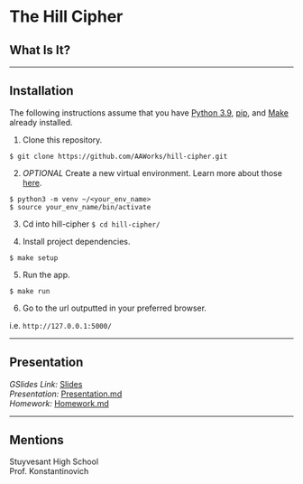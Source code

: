 # The Hill Cipher
## What Is It?

---
## Installation
The following instructions assume that you have [Python 3.9](https://www.python.org/downloads/ "Download Python"), [pip](https://pip.pypa.io/en/stable/installation. "Install pip"), and [Make](https://www.gnu.org/software/make/ "Install Make") already installed.

1. Clone this repository.

`$ git clone https://github.com/AAWorks/hill-cipher.git`

2. <i>OPTIONAL</i> Create a new virtual environment. Learn more about those [here](https://docs.python.org/3/tutorial/venv.html "Virtual Environments in Python").

`$ python3 -m venv ~/<your_env_name>`<br>
`$ source your_env_name/bin/activate`

3. Cd into hill-cipher
`$ cd hill-cipher/`

4. Install project dependencies.

`$ make setup`

5. Run the app.

`$ make run`

6. Go to the url outputted in your preferred browser.

i.e. `http://127.0.0.1:5000/`

---
## Presentation
<i>GSlides Link: </i> [Slides](https://docs.google.com/presentation/d/1omvnxZZEdCLczGai9GP337KSz2HKPxEoRIxTzDPioVs/edit#slide=id.g1023594f85a_0_80 "Slides")<br>
<i>Presentation: </i> [Presentation.md](https://github.com/AAWorks/hill-cipher/Presentation.md "Lesson")<br>
<i>Homework: </i> [Homework.md](https://github.com/AAWorks/hill-cipher/Homework.md "HW")

---
## Mentions
Stuyvesant High School <br>
Prof. Konstantinovich
